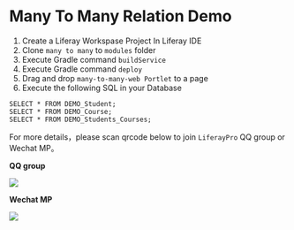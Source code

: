 # Many To Many Relation Demo

1. Create a Liferay Workspase Project In Liferay IDE
1. Clone `many to many` to `modules` folder
1. Execute Gradle command `buildService`
1. Execute Gradle command `deploy` 
1. Drag and drop `many-to-many-web Portlet` to a page
1. Execute the following SQL in your Database
```
SELECT * FROM DEMO_Student;
SELECT * FROM DEMO_Course;
SELECT * FROM DEMO_Students_Courses;
```

For more details，please scan qrcode below to join `LiferayPro` QQ group or Wechat MP。

**QQ group**

![](https://liferaypro.com/documents/20143/32006/QQ+%E7%BE%A4.jpg/7e6f9a21-8ee2-b384-1670-703b43c0b78c)

**Wechat MP**

![](https://liferaypro.com/documents/20143/32006/%E5%BE%AE%E4%BF%A1%E5%85%AC%E4%BC%97%E5%8F%B7.jpg/abd9b34e-cd4b-ab46-8cf1-0afc644fe383)

